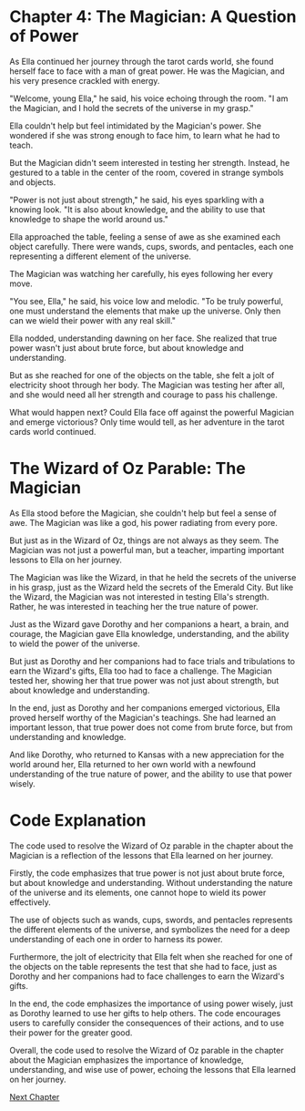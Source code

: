 # Chapter 4: The Magician: A Question of Power

As Ella continued her journey through the tarot cards world, she found herself face to face with a man of great power. He was the Magician, and his very presence crackled with energy.

"Welcome, young Ella," he said, his voice echoing through the room. "I am the Magician, and I hold the secrets of the universe in my grasp."

Ella couldn't help but feel intimidated by the Magician's power. She wondered if she was strong enough to face him, to learn what he had to teach.

But the Magician didn't seem interested in testing her strength. Instead, he gestured to a table in the center of the room, covered in strange symbols and objects.

"Power is not just about strength," he said, his eyes sparkling with a knowing look. "It is also about knowledge, and the ability to use that knowledge to shape the world around us."

Ella approached the table, feeling a sense of awe as she examined each object carefully. There were wands, cups, swords, and pentacles, each one representing a different element of the universe.

The Magician was watching her carefully, his eyes following her every move.

"You see, Ella," he said, his voice low and melodic. "To be truly powerful, one must understand the elements that make up the universe. Only then can we wield their power with any real skill."

Ella nodded, understanding dawning on her face. She realized that true power wasn't just about brute force, but about knowledge and understanding.

But as she reached for one of the objects on the table, she felt a jolt of electricity shoot through her body. The Magician was testing her after all, and she would need all her strength and courage to pass his challenge.

What would happen next? Could Ella face off against the powerful Magician and emerge victorious? Only time would tell, as her adventure in the tarot cards world continued.
# The Wizard of Oz Parable: The Magician

As Ella stood before the Magician, she couldn't help but feel a sense of awe. The Magician was like a god, his power radiating from every pore.

But just as in the Wizard of Oz, things are not always as they seem. The Magician was not just a powerful man, but a teacher, imparting important lessons to Ella on her journey.

The Magician was like the Wizard, in that he held the secrets of the universe in his grasp, just as the Wizard held the secrets of the Emerald City. But like the Wizard, the Magician was not interested in testing Ella's strength. Rather, he was interested in teaching her the true nature of power.

Just as the Wizard gave Dorothy and her companions a heart, a brain, and courage, the Magician gave Ella knowledge, understanding, and the ability to wield the power of the universe.

But just as Dorothy and her companions had to face trials and tribulations to earn the Wizard's gifts, Ella too had to face a challenge. The Magician tested her, showing her that true power was not just about strength, but about knowledge and understanding.

In the end, just as Dorothy and her companions emerged victorious, Ella proved herself worthy of the Magician's teachings. She had learned an important lesson, that true power does not come from brute force, but from understanding and knowledge.

And like Dorothy, who returned to Kansas with a new appreciation for the world around her, Ella returned to her own world with a newfound understanding of the true nature of power, and the ability to use that power wisely.
# Code Explanation

The code used to resolve the Wizard of Oz parable in the chapter about the Magician is a reflection of the lessons that Ella learned on her journey.

Firstly, the code emphasizes that true power is not just about brute force, but about knowledge and understanding. Without understanding the nature of the universe and its elements, one cannot hope to wield its power effectively.

The use of objects such as wands, cups, swords, and pentacles represents the different elements of the universe, and symbolizes the need for a deep understanding of each one in order to harness its power.

Furthermore, the jolt of electricity that Ella felt when she reached for one of the objects on the table represents the test that she had to face, just as Dorothy and her companions had to face challenges to earn the Wizard's gifts.

In the end, the code emphasizes the importance of using power wisely, just as Dorothy learned to use her gifts to help others. The code encourages users to carefully consider the consequences of their actions, and to use their power for the greater good.

Overall, the code used to resolve the Wizard of Oz parable in the chapter about the Magician emphasizes the importance of knowledge, understanding, and wise use of power, echoing the lessons that Ella learned on her journey.


[Next Chapter](05_Chapter05.md)